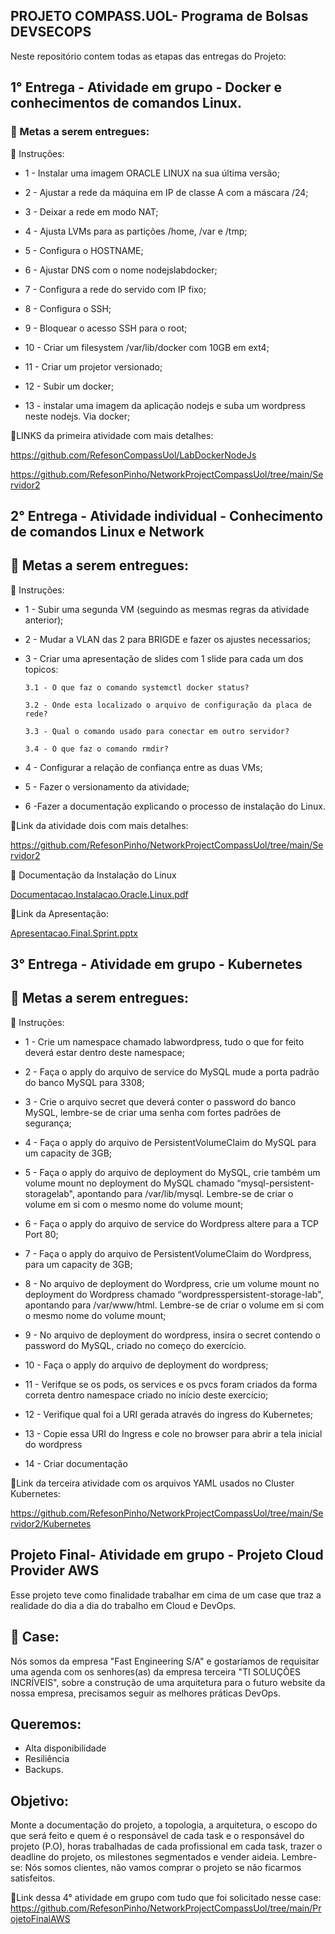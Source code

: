 ## PROJETO COMPASS.UOL- Programa de Bolsas DEVSECOPS

Neste repositório contem todas as etapas das entregas do Projeto:

## 1° Entrega - Atividade em grupo - Docker e conhecimentos de comandos Linux.

### 🎯 Metas a serem entregues:
📝 Instruções:

- 1 - Instalar uma imagem ORACLE LINUX na sua última versão; 

- 2 - Ajustar a rede da máquina em IP de classe A com a máscara /24; 

- 3 - Deixar a rede em modo NAT; 

- 4 - Ajusta LVMs para as partições /home, /var e /tmp; 

- 5 - Configura o HOSTNAME; 

- 6 - Ajustar DNS com o nome nodejslabdocker; 

- 7 - Configura a rede do servido com IP fixo; 

- 8 - Configura o SSH; 

- 9 - Bloquear o acesso SSH para o root; 

- 10 - Criar um filesystem /var/lib/docker com 10GB em ext4; 

- 11 - Criar um projetor versionado; 

- 12 - Subir um docker; 

- 13 - instalar uma imagem da aplicação nodejs e suba um wordpress neste nodejs. Via docker; 


📝LINKS da primeira atividade com mais detalhes: 

https://github.com/RefesonCompassUol/LabDockerNodeJs

https://github.com/RefesonPinho/NetworkProjectCompassUol/tree/main/Servidor2


## 2° Entrega - Atividade individual - Conhecimento de comandos Linux e Network


## 🎯 Metas a serem entregues:

📝 Instruções:

- 1 - Subir uma segunda VM (seguindo as mesmas regras da atividade anterior);

- 2 - Mudar a VLAN das 2 para BRIGDE e fazer os ajustes necessarios;

- 3 - Criar uma apresentação de slides com 1 slide para cada um dos topicos:

      3.1 - O que faz o comando systemctl docker status?

      3.2 - Onde esta localizado o arquivo de configuração da placa de rede?
 
      3.3 - Qual o comando usado para conectar em outro servidor?
      
      3.4 - O que faz o comando rmdir?

- 4 - Configurar a relação de confiança entre as duas VMs;

- 5 - Fazer o versionamento da atividade;

- 6 -Fazer a documentação explicando o processo de instalação do Linux.

📝Link da atividade dois com mais detalhes:

https://github.com/RefesonPinho/NetworkProjectCompassUol/tree/main/Servidor2

🐧 Documentação da Instalação do Linux

[Documentacao.Instalacao.Oracle.Linux.pdf](https://github.com/RefesonPinho/NetworkProjectCompassUol/files/9338255/Documentacao.Instalacao.Oracle.Linux.pdf)

📝Link da Apresentação: 

[Apresentacao.Final.Sprint.pptx](https://github.com/RefesonPinho/NetworkProjectCompassUol/files/9338235/Apresentacao.Final.Sprint.pptx)



## 3° Entrega - Atividade em grupo - Kubernetes


## 🎯 Metas a serem entregues:
📝 Instruções:
- 1 - Crie um namespace chamado labwordpress, tudo o que for feito deverá estar dentro deste namespace;

- 2 - Faça o apply do arquivo de service do MySQL mude a porta padrão do banco MySQL para 3308;

- 3 - Crie o arquivo secret que deverá conter o password do banco MySQL, lembre-se de criar uma senha com fortes padrões de segurança;

- 4 - Faça o apply do arquivo de PersistentVolumeClaim do MySQL para um capacity de 3GB;

- 5 - Faça o apply do arquivo de deployment do MySQL, crie também um volume mount no deployment do MySQL chamado “mysql-persistent-storagelab", apontando para /var/lib/mysql. Lembre-se de criar o volume em si com o mesmo nome do volume mount;

- 6 - Faça o apply do arquivo de service do Wordpress altere para a TCP Port 80;

- 7 - Faça o apply do arquivo de PersistentVolumeClaim do Wordpress, para um capacity de 3GB;

- 8 - No arquivo de deployment do Wordpress, crie um volume mount no deployment do Wordpress chamado “wordpresspersistent-storage-lab", apontando para /var/www/html. Lembre-se de criar o volume em si com o mesmo nome do volume mount;

- 9 - No arquivo de deployment do wordpress, insira o secret contendo o password do MySQL, criado no começo do exercício.

- 10 - Faça o apply do arquivo de deployment do wordpress;

- 11 - Verifque se os pods, os services e os pvcs foram criados da forma correta dentro namespace criado no início deste exercício;

- 12 - Verifique qual foi a URI gerada através do ingress do Kubernetes;

- 13 - Copie essa URI do Ingress e cole no browser para abrir a tela inicial do wordpress

- 14 - Criar documentação

📝Link da terceira atividade com os arquivos YAML usados no Cluster Kubernetes:

https://github.com/RefesonPinho/NetworkProjectCompassUol/tree/main/Servidor2/Kubernetes


## Projeto Final-  Atividade em grupo - Projeto Cloud Provider AWS
Esse projeto teve como finalidade trabalhar em cima de um case que traz a realidade do dia a dia do trabalho em Cloud e DevOps.
## 🎯 Case:

Nós somos da empresa "Fast Engineering S/A" e gostaríamos de requisitar uma agenda com os senhores(as) da empresa terceira "TI SOLUÇÕES INCRÍVEIS", sobre a
construção de uma arquitetura para o futuro website da nossa empresa, precisamos seguir as melhores práticas DevOps.
## Queremos: 
- Alta disponibilidade
 - Resiliência
 - Backups.

## Objetivo: 
Monte a documentação do projeto, a topologia, a arquitetura, o escopo do que será feito e quem é o responsável de cada task e o responsável do projeto (P.O),
horas trabalhadas de cada profissional em cada task, trazer o deadline do projeto, os milestones segmentados e vender aideia. Lembre-se: Nós somos clientes, não vamos comprar o projeto se não ficarmos satisfeitos.

📝Link dessa 4° atividade em grupo com tudo que foi solicitado nesse case:
https://github.com/RefesonPinho/NetworkProjectCompassUol/tree/main/ProjetoFinalAWS
